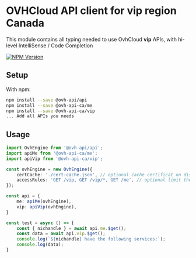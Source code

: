 # OVHCloud API client for **vip** region Canada

This module contains all typing needed to use OvhCloud **vip** APIs, with hi-level IntelliSense / Code Completion

[![NPM Version](https://img.shields.io/npm/v/@ovh-api-ca/vip.svg?style=flat)](https://www.npmjs.org/package/@ovh-api-ca/vip)

## Setup

With npm:

```bash
npm install --save @ovh-api/api
npm install --save @ovh-api-ca/me
npm install --save @ovh-api-ca/vip
... Add all APIs you needs
```

## Usage

```typescript
import OvhEngine from '@ovh-api/api';
import apiMe from '@ovh-api-ca/me';
import apiVip from '@ovh-api-ca/vip';

const ovhEngine = new OvhEngine({ 
    certCache: './cert-cache.json', // optional cache certificat on disk.
    accessRules: 'GET /vip, GET /vip/*, GET /me', // optional limit the requested privileges.
});

const api = {
    me: apiMe(ovhEngine),
    vip: apiVip(ovhEngine),
}

const test = async () => {
    const { nichandle } = await api.me.$get();
    const data = await api.vip.$get();
    console.log(`${nichandle} have the following services:`);
    console.log(data);
}
```
